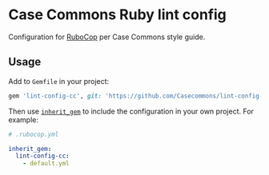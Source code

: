 # Case Commons Ruby lint config

Configuration for [RuboCop](http://batsov.com/rubocop/) per Case Commons style guide.

## Usage

Add to `Gemfile` in your project:

```ruby
gem 'lint-config-cc', git: 'https://github.com/Casecommons/lint-config-ruby.git'
```

Then use [`inherit_gem`](https://rubocop.readthedocs.io/en/latest/configuration/#inheriting-configuration-from-a-dependency-gem) to include the configuration in your own project. For example:

```yaml
# .rubocop.yml

inherit_gem:
  lint-config-cc:
    - default.yml
```
